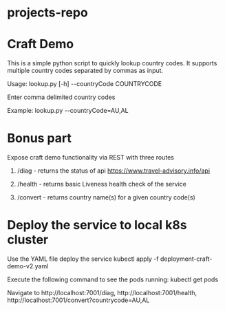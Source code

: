 # projects-repo

# Craft Demo

This is a simple python script to quickly lookup country codes. It supports multiple country codes separated by commas as input.

Usage: lookup.py [-h] --countryCode COUNTRYCODE

Enter comma delimited country codes

Example:
  lookup.py --countryCode=AU,AL
  
# Bonus part
Expose craft demo functionality via REST with three routes

1. /diag - returns the status of api https://www.travel-advisory.info/api

2. /health - returns basic Liveness health check of the service

3. /convert - returns country name(s) for a given country code(s)

# Deploy the service to local k8s cluster
Use the YAML file deploy the service
  kubectl apply -f deployment-craft-demo-v2.yaml
  
Execute the following command to see the pods running:
  kubectl get pods
 
Navigate to http://localhost:7001/diag, http://localhost:7001/health, http://localhost:7001/convert?countrycode=AU,AL


